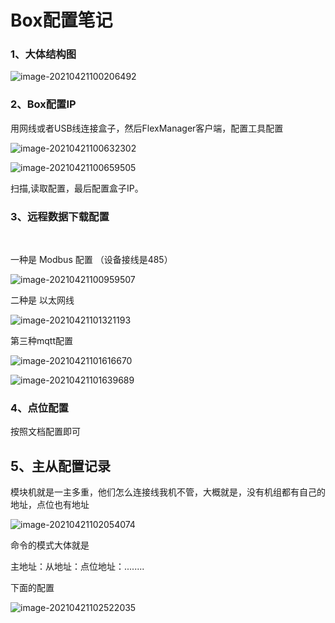 # Box配置笔记





### 1、大体结构图

![image-20210421100206492](C:\Users\admin\AppData\Roaming\Typora\typora-user-images\image-20210421100206492.png)

### 2、Box配置IP

   用网线或者USB线连接盒子，然后FlexManager客户端，配置工具配置

![image-20210421100632302](C:\Users\admin\AppData\Roaming\Typora\typora-user-images\image-20210421100632302.png)

![image-20210421100659505](C:\Users\admin\AppData\Roaming\Typora\typora-user-images\image-20210421100659505.png)





扫描,读取配置，最后配置盒子IP。



### 3、远程数据下载配置

​     

   一种是 Modbus 配置 （设备接线是485）

![image-20210421100959507](C:\Users\admin\AppData\Roaming\Typora\typora-user-images\image-20210421100959507.png)

二种是 以太网线

![image-20210421101321193](C:\Users\admin\AppData\Roaming\Typora\typora-user-images\image-20210421101321193.png)



第三种mqtt配置

![image-20210421101616670](C:\Users\admin\AppData\Roaming\Typora\typora-user-images\image-20210421101616670.png)

![image-20210421101639689](C:\Users\admin\AppData\Roaming\Typora\typora-user-images\image-20210421101639689.png)





### 4、点位配置

 按照文档配置即可







## 5、主从配置记录

   模块机就是一主多重，他们怎么连接线我机不管，大概就是，没有机组都有自己的地址，点位也有地址

![image-20210421102054074](C:\Users\admin\AppData\Roaming\Typora\typora-user-images\image-20210421102054074.png)

 命令的模式大体就是

 主地址：从地址：点位地址：........

下面的配置

![image-20210421102522035](C:\Users\admin\AppData\Roaming\Typora\typora-user-images\image-20210421102522035.png)